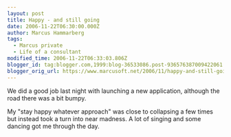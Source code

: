```yaml
---
layout: post
title: Happy - and still going
date: 2006-11-22T06:30:00.000Z
author: Marcus Hammarberg
tags:
  - Marcus private
  - Life of a consultant
modified_time: 2006-11-22T06:33:03.806Z
blogger_id: tag:blogger.com,1999:blog-36533086.post-936576387009422061
blogger_orig_url: https://www.marcusoft.net/2006/11/happy-and-still-going.html
---
```



We did a
good job last night with launching a new application, although the road
there was a bit bumpy.

My "stay happy whatever approach" was close to collapsing a few times
but instead took a turn into near madness. A lot of singing and some
dancing got me through the day.
